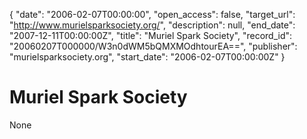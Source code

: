 {
  "date": "2006-02-07T00:00:00", 
  "open_access": false, 
  "target_url": "http://www.murielsparksociety.org/", 
  "description": null, 
  "end_date": "2007-12-11T00:00:00Z", 
  "title": "Muriel Spark Society", 
  "record_id": "20060207T000000/W3n0dWM5bQMXMOdhtourEA==", 
  "publisher": "murielsparksociety.org", 
  "start_date": "2006-02-07T00:00:00Z"
}

# Muriel Spark Society

None